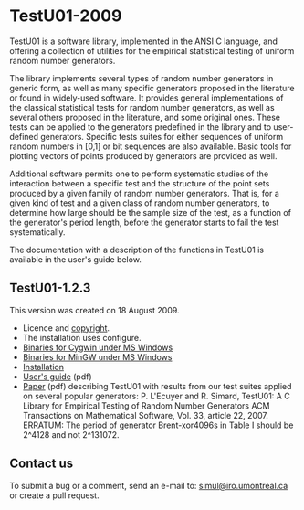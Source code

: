 # TestU01-2009
TestU01 is a software library, implemented in the ANSI C language, and offering a collection of utilities for the empirical statistical testing of uniform random number generators.

The library implements several types of random number generators in generic form, as well as many specific generators proposed in the literature or found in widely-used software. It provides general implementations of the classical statistical tests for random number generators, as well as several others proposed in the literature, and some original ones. These tests can be applied to the generators predefined in the library and to user-defined generators. Specific tests suites for either sequences of uniform random numbers in [0,1] or bit sequences are also available. Basic tools for plotting vectors of points produced by generators are provided as well.

Additional software permits one to perform systematic studies of the interaction between a specific test and the structure of the point sets produced by a given family of random number generators. That is, for a given kind of test and a given class of random number generators, to determine how large should be the sample size of the test, as a function of the generator's period length, before the generator starts to fail the test systematically.

The documentation with a description of the functions in TestU01 is available in the user's guide below.

## TestU01-1.2.3
This version was created on 18 August 2009.

- Licence and [copyright](http://simul.iro.umontreal.ca/testu01/copyright.html).
- The installation uses configure.
- [Binaries for Cygwin under MS Windows](http://simul.iro.umontreal.ca/testu01/bin-cygwin.zip)
- [Binaries for MinGW under MS Windows](http://simul.iro.umontreal.ca/testu01/bin-mingw.zip)
- [Installation](http://simul.iro.umontreal.ca/testu01/install.html)
- [User's guide](http://simul.iro.umontreal.ca/testu01/guideshorttestu01.pdf) (pdf)
- [Paper](http://portal.acm.org/citation.cfm?doid=1268776.1268777) (pdf) describing TestU01 with results from our test suites applied on several popular generators: P. L'Ecuyer and R. Simard, TestU01: A C Library for Empirical Testing of Random Number Generators ACM Transactions on Mathematical Software, Vol. 33, article 22, 2007.
      ERRATUM: The period of generator Brent-xor4096s in Table I should be 2^4128 and not 2^131072.
      
## Contact us
To submit a bug or a comment, send an e-mail to:
[simul@iro.umontreal.ca](simul@iro.umontreal.ca)
or create a pull request.
